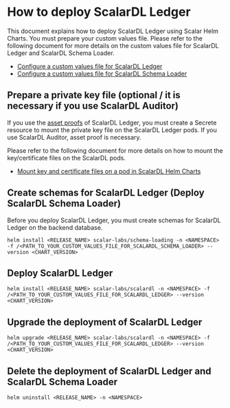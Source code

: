 # How to deploy ScalarDL Ledger

This document explains how to deploy ScalarDL Ledger using Scalar Helm Charts. You must prepare your custom values file. Please refer to the following document for more details on the custom values file for ScalarDL Ledger and ScalarDL Schema Loader.

* [Configure a custom values file for ScalarDL Ledger](./configure-custom-values-scalardl-ledger.md)
* [Configure a custom values file for ScalarDL Schema Loader](./configure-custom-values-scalardl-schema-loader.md)

## Prepare a private key file (optional / it is necessary if you use ScalarDL Auditor)

If you use the [asset proofs](https://github.com/scalar-labs/scalardl/blob/master/docs/how-to-use-proof.md) of ScalarDL Ledger, you must create a Secrete resource to mount the private key file on the ScalarDL Ledger pods. If you use ScalarDL Auditor, asset proof is necessary.

Please refer to the following document for more details on how to mount the key/certificate files on the ScalarDL pods.

* [Mount key and certificate files on a pod in ScalarDL Helm Charts](./mount-files-or-volumes-on-scalar-pods.md#mount-key-and-certificate-files-on-a-pod-in-scalardl-helm-charts)

## Create schemas for ScalarDL Ledger (Deploy ScalarDL Schema Loader)

Before you deploy ScalarDL Ledger, you must create schemas for ScalarDL Ledger on the backend database.

```console
helm install <RELEASE_NAME> scalar-labs/schema-loading -n <NAMESPACE> -f /<PATH_TO_YOUR_CUSTOM_VALUES_FILE_FOR_SCALARDL_SCHEMA_LOADER> --version <CHART_VERSION>
```

## Deploy ScalarDL Ledger

```console
helm install <RELEASE_NAME> scalar-labs/scalardl -n <NAMESPACE> -f /<PATH_TO_YOUR_CUSTOM_VALUES_FILE_FOR_SCALARDL_LEDGER> --version <CHART_VERSION>
```

## Upgrade the deployment of ScalarDL Ledger

```console
helm upgrade <RELEASE_NAME> scalar-labs/scalardl -n <NAMESPACE> -f /<PATH_TO_YOUR_CUSTOM_VALUES_FILE_FOR_SCALARDL_LEDGER> --version <CHART_VERSION>
```

## Delete the deployment of ScalarDL Ledger and ScalarDL Schema Loader

```console
helm uninstall <RELEASE_NAME> -n <NAMESPACE>
```
